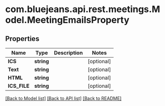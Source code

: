 # com.bluejeans.api.rest.meetings.Model.MeetingEmailsProperty
## Properties

Name | Type | Description | Notes
------------ | ------------- | ------------- | -------------
**ICS** | **string** |  | [optional] 
**Text** | **string** |  | [optional] 
**HTML** | **string** |  | [optional] 
**ICS_FILE** | **string** |  | [optional] 

[[Back to Model list]](../README.md#documentation-for-models) [[Back to API list]](../README.md#documentation-for-api-endpoints) [[Back to README]](../README.md)

